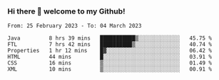 ### Hi there 👋 welcome to my Github! 

<!--START_SECTION:waka-->

```text
From: 25 February 2023 - To: 04 March 2023

Java         8 hrs 39 mins   ███████████▒░░░░░░░░░░░░░   45.75 %
FTL          7 hrs 42 mins   ██████████▒░░░░░░░░░░░░░░   40.74 %
Properties   1 hr 12 mins    █▓░░░░░░░░░░░░░░░░░░░░░░░   06.42 %
HTML         44 mins         █░░░░░░░░░░░░░░░░░░░░░░░░   03.91 %
CSS          16 mins         ▒░░░░░░░░░░░░░░░░░░░░░░░░   01.49 %
XML          10 mins         ▒░░░░░░░░░░░░░░░░░░░░░░░░   00.91 %
```

<!--END_SECTION:waka-->
